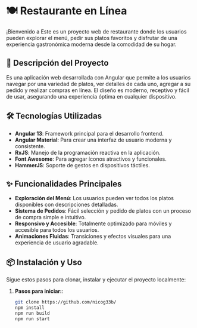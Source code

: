 # 🍽️  Restaurante en Línea

¡Bienvenido a  Este es un proyecto web de restaurante donde los usuarios pueden explorar el menú, pedir sus platos favoritos y disfrutar de una experiencia gastronómica moderna desde la comodidad de su hogar.

## 🚀 Descripción del Proyecto

Es una aplicación web desarrollada con Angular que permite a los usuarios navegar por una variedad de platos, ver detalles de cada uno, agregar a su pedido y realizar compras en línea. El diseño es moderno, receptivo y fácil de usar, asegurando una experiencia óptima en cualquier dispositivo.

## 🛠️ Tecnologías Utilizadas

- **Angular 13**: Framework principal para el desarrollo frontend.
- **Angular Material**: Para crear una interfaz de usuario moderna y consistente.
- **RxJS**: Manejo de la programación reactiva en la aplicación.
- **Font Awesome**: Para agregar íconos atractivos y funcionales.
- **HammerJS**: Soporte de gestos en dispositivos táctiles.

## ✨ Funcionalidades Principales

- **Exploración del Menú**: Los usuarios pueden ver todos los platos disponibles con descripciones detalladas.
- **Sistema de Pedidos**: Fácil selección y pedido de platos con un proceso de compra simple e intuitivo.
- **Responsivo y Accesible**: Totalmente optimizado para móviles y accesible para todos los usuarios.
- **Animaciones Fluidas**: Transiciones y efectos visuales para una experiencia de usuario agradable.

## 📦 Instalación y Uso

Sigue estos pasos para clonar, instalar y ejecutar el proyecto localmente:

1. **Pasos para iniciar:**:
   ```bash
   git clone https://github.com/nicog33b/
   npm install
   npm run build
   npm run start
